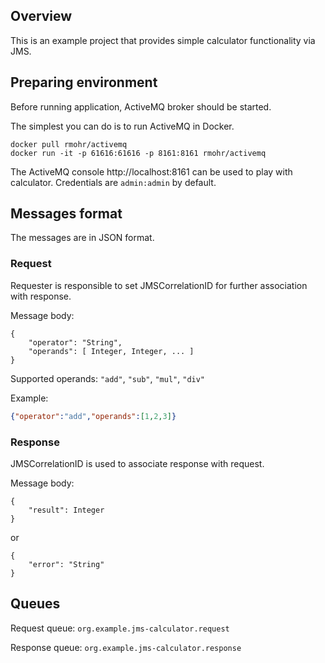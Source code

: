 ## Overview

This is an example project that provides simple calculator functionality via JMS.

## Preparing environment
Before running application, ActiveMQ broker should be started.

The simplest you can do is to run ActiveMQ in Docker.
```
docker pull rmohr/activemq
docker run -it -p 61616:61616 -p 8161:8161 rmohr/activemq
```

The ActiveMQ console http://localhost:8161 can be used to play with calculator. Credentials are `admin:admin` by default.

## Messages format

The messages are in JSON format.

### Request

Requester is responsible to set JMSCorrelationID for further association with response.

Message body:
```
{
    "operator": "String",
    "operands": [ Integer, Integer, ... ]
}
```
Supported operands: `"add"`, `"sub"`, `"mul"`, `"div"`

Example:
```json
{"operator":"add","operands":[1,2,3]}
```

### Response

JMSCorrelationID is used to associate response with request.

Message body: 
```
{
    "result": Integer
}
```
or
```
{
    "error": "String"
}
```

## Queues

Request queue: `org.example.jms-calculator.request`

Response queue: `org.example.jms-calculator.response`
